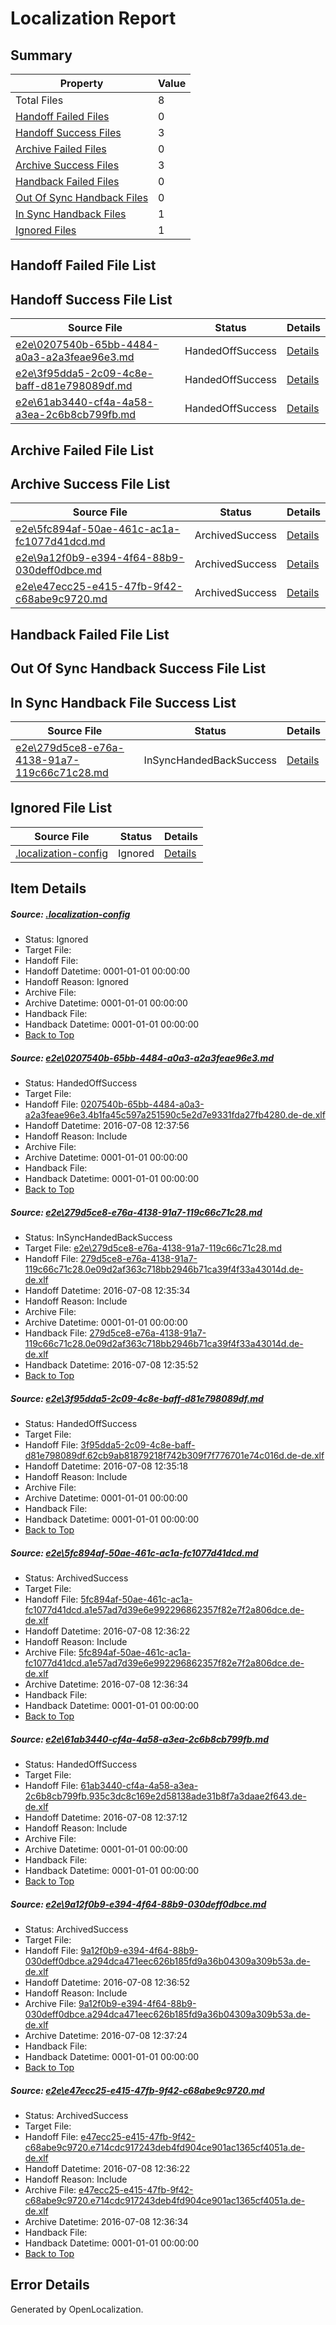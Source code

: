 # <a name='report-top'></a> Localization Report

## Summary
 Property | Value 
 -------- | ----- 
 Total Files | 8
[ Handoff Failed Files ](#handoff-failed-list)| 0
[ Handoff Success Files ](#handoff-success-list)| 3
[ Archive Failed Files ](#archive-failed-list)| 0
[ Archive Success Files ](#archive-success-list)| 3
[ Handback Failed Files ](#handback-failed-list)| 0
[ Out Of Sync Handback Files ](#outofsync-handback-success-list)| 0
[ In Sync Handback Files ](#insync-handback-success-list)| 1
[ Ignored Files ](#ignored-list)| 1

## <a name='handoff-failed-list'></a> Handoff Failed File List

## <a name='handoff-success-list'></a> Handoff Success File List
 Source File | Status | Details 
 ----------- | ------ | ------- 
 [e2e\0207540b-65bb-4484-a0a3-a2a3feae96e3.md](https://github.com/OpenLocalizationTestOrg/oltest/blob/e3b7753f85ed77dae765fad0a593c097b2f0a999/e2e/0207540b-65bb-4484-a0a3-a2a3feae96e3.md) | HandedOffSuccess | [Details](#e2d70e1c9e83e700e2909a40e6c05458c5c9967e1)
 [e2e\3f95dda5-2c09-4c8e-baff-d81e798089df.md](https://github.com/OpenLocalizationTestOrg/oltest/blob/f5598b2455f51c2baee03b2573d2326f07a05614/e2e/3f95dda5-2c09-4c8e-baff-d81e798089df.md) | HandedOffSuccess | [Details](#e468a407bbc6a63f78a41ca901504d6bd7a914c93)
 [e2e\61ab3440-cf4a-4a58-a3ea-2c6b8cb799fb.md](https://github.com/OpenLocalizationTestOrg/oltest/blob/3cd8a622e7d20c1eb81334ee84aff825a6298bfd/e2e/61ab3440-cf4a-4a58-a3ea-2c6b8cb799fb.md) | HandedOffSuccess | [Details](#2b722fc44742d9ca6b4a91cd084926e39bd78b675)

## <a name='archive-failed-list'></a> Archive Failed File List

## <a name='archive-success-list'></a> Archive Success File List
 Source File | Status | Details 
 ----------- | ------ | ------- 
 [e2e\5fc894af-50ae-461c-ac1a-fc1077d41dcd.md](https://github.com/OpenLocalizationTestOrg/oltest/blob/422c3adab288322dbe960335ca9588c519bca952/e2e/5fc894af-50ae-461c-ac1a-fc1077d41dcd.md) | ArchivedSuccess | [Details](#a3038022273b8464c27d9c3109d1d3c1ea4129d94)
 [e2e\9a12f0b9-e394-4f64-88b9-030deff0dbce.md](https://github.com/OpenLocalizationTestOrg/oltest/blob/c2b9773c21f4a5d0f6de118104fc72aacd78f0ff/e2e/9a12f0b9-e394-4f64-88b9-030deff0dbce.md) | ArchivedSuccess | [Details](#2356b4076e06124346080815b0563b81f7f7a08f6)
 [e2e\e47ecc25-e415-47fb-9f42-c68abe9c9720.md](https://github.com/OpenLocalizationTestOrg/oltest/blob/422c3adab288322dbe960335ca9588c519bca952/e2e/e47ecc25-e415-47fb-9f42-c68abe9c9720.md) | ArchivedSuccess | [Details](#f1c7b850ea73e26bbd192f7f6d490a248fd1a4947)

## <a name='handback-failed-list'></a> Handback Failed File List

## <a name='outofsync-handback-success-list'></a> Out Of Sync Handback Success File List

## <a name='insync-handback-success-list'></a> In Sync Handback File Success List
 Source File | Status | Details 
 ----------- | ------ | ------- 
 [e2e\279d5ce8-e76a-4138-91a7-119c66c71c28.md](https://github.com/OpenLocalizationTestOrg/oltest/blob/ca7a26ea0a5af906fd18140efc463cb34bb7c10a/e2e/279d5ce8-e76a-4138-91a7-119c66c71c28.md) | InSyncHandedBackSuccess | [Details](#a92d5dbef10ae277544346c75283031ce1e2afc52)

## <a name='ignored-list'></a> Ignored File List
 Source File | Status | Details 
 ----------- | ------ | ------- 
 [.localization-config](https://github.com/OpenLocalizationTestOrg/oltest/blob/e3b7753f85ed77dae765fad0a593c097b2f0a999/.localization-config) | Ignored | [Details](#3d4f252ac210baf56311d7e97dcc2db10974dbd20)

## Item Details
##### <a name='3d4f252ac210baf56311d7e97dcc2db10974dbd20'></a> Source: [.localization-config](https://github.com/OpenLocalizationTestOrg/oltest/blob/e3b7753f85ed77dae765fad0a593c097b2f0a999/.localization-config)
* Status: Ignored
* Target File: 
* Handoff File: 
* Handoff Datetime: 0001-01-01 00:00:00
* Handoff Reason: Ignored
* Archive File: 
* Archive Datetime: 0001-01-01 00:00:00
* Handback File: 
* Handback Datetime: 0001-01-01 00:00:00
* [Back to Top](#report-top)

##### <a name='e2d70e1c9e83e700e2909a40e6c05458c5c9967e1'></a> Source: [e2e\0207540b-65bb-4484-a0a3-a2a3feae96e3.md](https://github.com/OpenLocalizationTestOrg/oltest/blob/e3b7753f85ed77dae765fad0a593c097b2f0a999/e2e/0207540b-65bb-4484-a0a3-a2a3feae96e3.md)
* Status: HandedOffSuccess
* Target File: 
* Handoff File: [0207540b-65bb-4484-a0a3-a2a3feae96e3.4b1fa45c597a251590c5e2d7e9331fda27fb4280.de-de.xlf](https://github.com/OpenLocalizationTestOrg/olhandoff-e2e/blob/7081c54d7b6f07fd52c09194a043500d4e188511/ol-handoff/OpenLocalizationTestOrg/oltest-dede-fly/ci/ht/0207540b-65bb-4484-a0a3-a2a3feae96e3.4b1fa45c597a251590c5e2d7e9331fda27fb4280.de-de.xlf)
* Handoff Datetime: 2016-07-08 12:37:56
* Handoff Reason: Include
* Archive File: 
* Archive Datetime: 0001-01-01 00:00:00
* Handback File: 
* Handback Datetime: 0001-01-01 00:00:00
* [Back to Top](#report-top)

##### <a name='a92d5dbef10ae277544346c75283031ce1e2afc52'></a> Source: [e2e\279d5ce8-e76a-4138-91a7-119c66c71c28.md](https://github.com/OpenLocalizationTestOrg/oltest/blob/ca7a26ea0a5af906fd18140efc463cb34bb7c10a/e2e/279d5ce8-e76a-4138-91a7-119c66c71c28.md)
* Status: InSyncHandedBackSuccess
* Target File: [e2e\279d5ce8-e76a-4138-91a7-119c66c71c28.md](https://github.com/OpenLocalizationTestOrg/oltest-dede-fly/blob/2becdaabd52789a653f89a7d3368dd74970ca279/e2e/279d5ce8-e76a-4138-91a7-119c66c71c28.md)
* Handoff File: [279d5ce8-e76a-4138-91a7-119c66c71c28.0e09d2af363c718bb2946b71ca39f4f33a43014d.de-de.xlf](https://github.com/OpenLocalizationTestOrg/olhandoff-e2e/blob/860f26e53ec5f63fa0f6d6ba07517e51299b3d37/ol-handoff/OpenLocalizationTestOrg/oltest-dede-fly/ci/ht/279d5ce8-e76a-4138-91a7-119c66c71c28.0e09d2af363c718bb2946b71ca39f4f33a43014d.de-de.xlf)
* Handoff Datetime: 2016-07-08 12:35:34
* Handoff Reason: Include
* Archive File: 
* Archive Datetime: 0001-01-01 00:00:00
* Handback File: [279d5ce8-e76a-4138-91a7-119c66c71c28.0e09d2af363c718bb2946b71ca39f4f33a43014d.de-de.xlf](https://github.com/OpenLocalizationTestOrg/olhandback-e2e/blob/372b258816668cc689874a90bca5ea0940e64169/ol-handback/OpenLocalizationTestOrg/oltest-dede-fly/ci/ht/279d5ce8-e76a-4138-91a7-119c66c71c28.0e09d2af363c718bb2946b71ca39f4f33a43014d.de-de.xlf)
* Handback Datetime: 2016-07-08 12:35:52
* [Back to Top](#report-top)

##### <a name='e468a407bbc6a63f78a41ca901504d6bd7a914c93'></a> Source: [e2e\3f95dda5-2c09-4c8e-baff-d81e798089df.md](https://github.com/OpenLocalizationTestOrg/oltest/blob/f5598b2455f51c2baee03b2573d2326f07a05614/e2e/3f95dda5-2c09-4c8e-baff-d81e798089df.md)
* Status: HandedOffSuccess
* Target File: 
* Handoff File: [3f95dda5-2c09-4c8e-baff-d81e798089df.62cb9ab81879218f742b309f7f776701e74c016d.de-de.xlf](https://github.com/OpenLocalizationTestOrg/olhandoff-e2e/blob/d0972cc5257cf985ff4b93297c673b457d6e7538/ol-handoff/OpenLocalizationTestOrg/oltest-dede-fly/ci/ht/3f95dda5-2c09-4c8e-baff-d81e798089df.62cb9ab81879218f742b309f7f776701e74c016d.de-de.xlf)
* Handoff Datetime: 2016-07-08 12:35:18
* Handoff Reason: Include
* Archive File: 
* Archive Datetime: 0001-01-01 00:00:00
* Handback File: 
* Handback Datetime: 0001-01-01 00:00:00
* [Back to Top](#report-top)

##### <a name='a3038022273b8464c27d9c3109d1d3c1ea4129d94'></a> Source: [e2e\5fc894af-50ae-461c-ac1a-fc1077d41dcd.md](https://github.com/OpenLocalizationTestOrg/oltest/blob/422c3adab288322dbe960335ca9588c519bca952/e2e/5fc894af-50ae-461c-ac1a-fc1077d41dcd.md)
* Status: ArchivedSuccess
* Target File: 
* Handoff File: [5fc894af-50ae-461c-ac1a-fc1077d41dcd.a1e57ad7d39e6e992296862357f82e7f2a806dce.de-de.xlf](https://github.com/OpenLocalizationTestOrg/olhandoff-e2e/blob/f7114b5e874c7357985fbd544fb9a35739050522/ol-handoff/OpenLocalizationTestOrg/oltest-dede-fly/ci/ht/5fc894af-50ae-461c-ac1a-fc1077d41dcd.a1e57ad7d39e6e992296862357f82e7f2a806dce.de-de.xlf)
* Handoff Datetime: 2016-07-08 12:36:22
* Handoff Reason: Include
* Archive File: [5fc894af-50ae-461c-ac1a-fc1077d41dcd.a1e57ad7d39e6e992296862357f82e7f2a806dce.de-de.xlf](https://github.com/OpenLocalizationTestOrg/olhandoff-e2e/blob/e67e4df03492cac70c53095e7da991d945db303d/ol-archive/OpenLocalizationTestOrg/oltest-dede-fly/ci/ht/5fc894af-50ae-461c-ac1a-fc1077d41dcd.a1e57ad7d39e6e992296862357f82e7f2a806dce.de-de.xlf)
* Archive Datetime: 2016-07-08 12:36:34
* Handback File: 
* Handback Datetime: 0001-01-01 00:00:00
* [Back to Top](#report-top)

##### <a name='2b722fc44742d9ca6b4a91cd084926e39bd78b675'></a> Source: [e2e\61ab3440-cf4a-4a58-a3ea-2c6b8cb799fb.md](https://github.com/OpenLocalizationTestOrg/oltest/blob/3cd8a622e7d20c1eb81334ee84aff825a6298bfd/e2e/61ab3440-cf4a-4a58-a3ea-2c6b8cb799fb.md)
* Status: HandedOffSuccess
* Target File: 
* Handoff File: [61ab3440-cf4a-4a58-a3ea-2c6b8cb799fb.935c3dc8c169e2d58138ade31b8f7a3daae2f643.de-de.xlf](https://github.com/OpenLocalizationTestOrg/olhandoff-e2e/blob/82baaa670f278f5535f14899db7537311c10e15b/ol-handoff/OpenLocalizationTestOrg/oltest-dede-fly/ci/ht/61ab3440-cf4a-4a58-a3ea-2c6b8cb799fb.935c3dc8c169e2d58138ade31b8f7a3daae2f643.de-de.xlf)
* Handoff Datetime: 2016-07-08 12:37:12
* Handoff Reason: Include
* Archive File: 
* Archive Datetime: 0001-01-01 00:00:00
* Handback File: 
* Handback Datetime: 0001-01-01 00:00:00
* [Back to Top](#report-top)

##### <a name='2356b4076e06124346080815b0563b81f7f7a08f6'></a> Source: [e2e\9a12f0b9-e394-4f64-88b9-030deff0dbce.md](https://github.com/OpenLocalizationTestOrg/oltest/blob/c2b9773c21f4a5d0f6de118104fc72aacd78f0ff/e2e/9a12f0b9-e394-4f64-88b9-030deff0dbce.md)
* Status: ArchivedSuccess
* Target File: 
* Handoff File: [9a12f0b9-e394-4f64-88b9-030deff0dbce.a294dca471eec626b185fd9a36b04309a309b53a.de-de.xlf](https://github.com/OpenLocalizationTestOrg/olhandoff-e2e/blob/5d28de0485e0f69a46f64e4fd50def30e190e9a4/ol-handoff/OpenLocalizationTestOrg/oltest-dede-fly/ci/ht/9a12f0b9-e394-4f64-88b9-030deff0dbce.a294dca471eec626b185fd9a36b04309a309b53a.de-de.xlf)
* Handoff Datetime: 2016-07-08 12:36:52
* Handoff Reason: Include
* Archive File: [9a12f0b9-e394-4f64-88b9-030deff0dbce.a294dca471eec626b185fd9a36b04309a309b53a.de-de.xlf](https://github.com/OpenLocalizationTestOrg/olhandoff-e2e/blob/9c5d5a1c899a339e1c03d39b43ddd00d532ecb90/ol-archive/OpenLocalizationTestOrg/oltest-dede-fly/ci/ht/9a12f0b9-e394-4f64-88b9-030deff0dbce.a294dca471eec626b185fd9a36b04309a309b53a.de-de.xlf)
* Archive Datetime: 2016-07-08 12:37:24
* Handback File: 
* Handback Datetime: 0001-01-01 00:00:00
* [Back to Top](#report-top)

##### <a name='f1c7b850ea73e26bbd192f7f6d490a248fd1a4947'></a> Source: [e2e\e47ecc25-e415-47fb-9f42-c68abe9c9720.md](https://github.com/OpenLocalizationTestOrg/oltest/blob/422c3adab288322dbe960335ca9588c519bca952/e2e/e47ecc25-e415-47fb-9f42-c68abe9c9720.md)
* Status: ArchivedSuccess
* Target File: 
* Handoff File: [e47ecc25-e415-47fb-9f42-c68abe9c9720.e714cdc917243deb4fd904ce901ac1365cf4051a.de-de.xlf](https://github.com/OpenLocalizationTestOrg/olhandoff-e2e/blob/f7114b5e874c7357985fbd544fb9a35739050522/ol-handoff/OpenLocalizationTestOrg/oltest-dede-fly/ci/ht/e47ecc25-e415-47fb-9f42-c68abe9c9720.e714cdc917243deb4fd904ce901ac1365cf4051a.de-de.xlf)
* Handoff Datetime: 2016-07-08 12:36:22
* Handoff Reason: Include
* Archive File: [e47ecc25-e415-47fb-9f42-c68abe9c9720.e714cdc917243deb4fd904ce901ac1365cf4051a.de-de.xlf](https://github.com/OpenLocalizationTestOrg/olhandoff-e2e/blob/e67e4df03492cac70c53095e7da991d945db303d/ol-archive/OpenLocalizationTestOrg/oltest-dede-fly/ci/ht/e47ecc25-e415-47fb-9f42-c68abe9c9720.e714cdc917243deb4fd904ce901ac1365cf4051a.de-de.xlf)
* Archive Datetime: 2016-07-08 12:36:34
* Handback File: 
* Handback Datetime: 0001-01-01 00:00:00
* [Back to Top](#report-top)


## Error Details

Generated by OpenLocalization.
